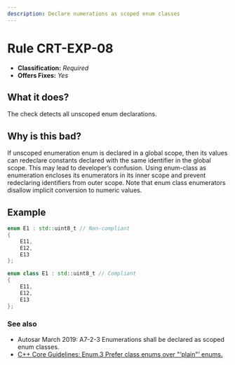 ```yaml
---
description: Declare numerations as scoped enum classes
---
```


# Rule CRT-EXP-08

* **Classification:** _Required_
* **Offers Fixes:** _Yes_

## What it does?

The check detects all unscoped enum declarations.

## Why is this bad?

If unscoped enumeration enum is declared in a global scope, then its values can redeclare constants declared with the same identifier in the global scope. This may lead to developer’s confusion. Using enum-class as enumeration encloses its enumerators in its inner scope and prevent redeclaring identifiers from outer scope. Note that enum class enumerators disallow implicit conversion to numeric values.

## Example

```cpp
enum E1 : std::uint8_t // Non-compliant 
{
    E11, 
    E12, 
    E13 
}; 

enum class E1 : std::uint8_t // Compliant 
{ 
    E11, 
    E12, 
    E13 
};
```

### See also

* Autosar March 2019: A7-2-3 Enumerations shall be declared as scoped enum classes.
* [C++ Core Guidelines: Enum.3 Prefer class enums over "‘plain"’ enums.](https://isocpp.github.io/CppCoreGuidelines/CppCoreGuidelines#Renum-class)
